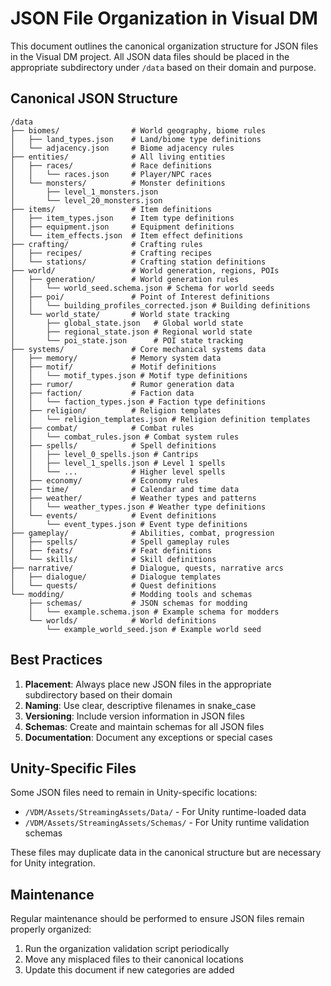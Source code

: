 # JSON File Organization in Visual DM

This document outlines the canonical organization structure for JSON files in the Visual DM project. All JSON data files should be placed in the appropriate subdirectory under `/data` based on their domain and purpose.

## Canonical JSON Structure

```
/data
├── biomes/                # World geography, biome rules
│   ├── land_types.json    # Land/biome type definitions
│   └── adjacency.json     # Biome adjacency rules
├── entities/              # All living entities
│   ├── races/             # Race definitions
│   │   └── races.json     # Player/NPC races
│   └── monsters/          # Monster definitions
│       ├── level_1_monsters.json
│       └── level_20_monsters.json
├── items/                 # Item definitions
│   ├── item_types.json    # Item type definitions
│   ├── equipment.json     # Equipment definitions
│   └── item_effects.json  # Item effect definitions
├── crafting/              # Crafting rules
│   ├── recipes/           # Crafting recipes
│   └── stations/          # Crafting station definitions
├── world/                 # World generation, regions, POIs
│   ├── generation/        # World generation rules
│   │   └── world_seed.schema.json # Schema for world seeds
│   ├── poi/               # Point of Interest definitions
│   │   └── building_profiles_corrected.json # Building definitions
│   └── world_state/       # World state tracking
│       ├── global_state.json   # Global world state
│       ├── regional_state.json # Regional world state
│       └── poi_state.json      # POI state tracking
├── systems/               # Core mechanical systems data
│   ├── memory/            # Memory system data
│   ├── motif/             # Motif definitions
│   │   └── motif_types.json # Motif type definitions
│   ├── rumor/             # Rumor generation data
│   ├── faction/           # Faction data
│   │   └── faction_types.json # Faction type definitions
│   ├── religion/          # Religion templates
│   │   └── religion_templates.json # Religion definition templates
│   ├── combat/            # Combat rules
│   │   └── combat_rules.json # Combat system rules
│   ├── spells/            # Spell definitions
│   │   ├── level_0_spells.json # Cantrips
│   │   ├── level_1_spells.json # Level 1 spells
│   │   └── ...            # Higher level spells
│   ├── economy/           # Economy rules
│   ├── time/              # Calendar and time data
│   ├── weather/           # Weather types and patterns
│   │   └── weather_types.json # Weather type definitions
│   └── events/            # Event definitions
│       └── event_types.json # Event type definitions
├── gameplay/              # Abilities, combat, progression
│   ├── spells/            # Spell gameplay rules
│   ├── feats/             # Feat definitions
│   └── skills/            # Skill definitions
├── narrative/             # Dialogue, quests, narrative arcs
│   ├── dialogue/          # Dialogue templates
│   └── quests/            # Quest definitions
└── modding/               # Modding tools and schemas
    ├── schemas/           # JSON schemas for modding
    │   └── example.schema.json # Example schema for modders
    └── worlds/            # World definitions
        └── example_world_seed.json # Example world seed
```

## Best Practices

1. **Placement**: Always place new JSON files in the appropriate subdirectory based on their domain
2. **Naming**: Use clear, descriptive filenames in snake_case
3. **Versioning**: Include version information in JSON files
4. **Schemas**: Create and maintain schemas for all JSON files
5. **Documentation**: Document any exceptions or special cases

## Unity-Specific Files

Some JSON files need to remain in Unity-specific locations:
- `/VDM/Assets/StreamingAssets/Data/` - For Unity runtime-loaded data
- `/VDM/Assets/StreamingAssets/Schemas/` - For Unity runtime validation schemas

These files may duplicate data in the canonical structure but are necessary for Unity integration.

## Maintenance

Regular maintenance should be performed to ensure JSON files remain properly organized:
1. Run the organization validation script periodically
2. Move any misplaced files to their canonical locations
3. Update this document if new categories are added 